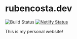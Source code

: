 # rubencosta.dev

![Build Status](https://travis-ci.org/rubenbase/rubencosta.dev.svg?branch=master)
[![Netlify Status](https://api.netlify.com/api/v1/badges/8e327620-01b9-4855-93b7-236490ce86af/deploy-status)](https://app.netlify.com/sites/jolly-colden-d5f654/deploys)

This is my personal website!
